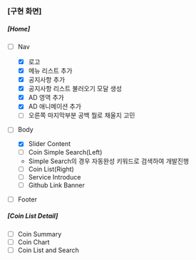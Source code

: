 ### [구현 화면]

##### [Home]

-   [ ] Nav

    -   [x] 로고
    -   [x] 메뉴 리스트 추가
    -   [x] 공지사항 추가
    -   [x] 공지사항 리스트 불러오기 모달 생성
    -   [x] AD 영역 추가
    -   [x] AD 애니메이션 추가
    -   [ ] 오른쪽 마지막부분 공백 뭘로 채울지 고민

-   [ ] Body
    -   [x] Slider Content
    -   [ ] Coin Simple Search(Left)
    -   Simple Search의 경우 자동완성 키워드로 검색하여 개발진행
    -   [ ] Coin List(Right)
    -   [ ] Service Introduce
    -   [ ] Github Link Banner
-   [ ] Footer

##### [Coin List Detail]

-   [ ] Coin Summary
-   [ ] Coin Chart
-   [ ] Coin List and Search

